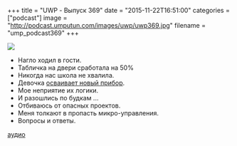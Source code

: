 +++
title = "UWP - Выпуск 369"
date = "2015-11-22T16:51:00"
categories = ["podcast"]
image = "http://podcast.umputun.com/images/uwp/uwp369.jpg"
filename = "ump_podcast369"
+++

![](https://podcast.umputun.com/images/uwp/uwp369.jpg)

- Нагло ходил в гости.
- Табличка на двери сработала на 50%
- Никогда нас школа не хвалила.
- Девочка [осваивает новый прибор](http://jupiter-and-lily.tumblr.com).
- Мое неприятие их логики.
- И разошлись по будкам ...
- Отбиваюсь от опасных проектов.
- Меня толкают в пропасть микро-управления.
- Вопросы и ответы.

[аудио](https://podcast.umputun.com/media/ump_podcast369.mp3)
<audio src="https://podcast.umputun.com/media/ump_podcast369.mp3" preload="none"></audio>